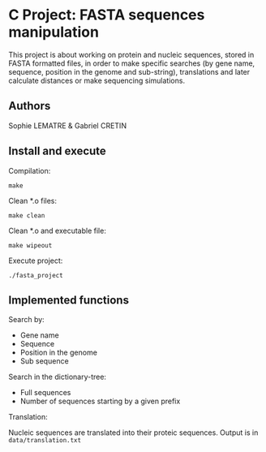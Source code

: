 # C Project: FASTA sequences manipulation

This project is about working on protein and nucleic sequences, stored in FASTA formatted files, in order to make specific searches (by gene name, sequence, position in the genome and sub-string), translations and later calculate distances or make sequencing simulations.

## Authors

Sophie LEMATRE & Gabriel CRETIN

## Install and execute

Compilation:

`make`

Clean *.o files:

`make clean`

Clean *.o and executable file:

`make wipeout`

Execute project:

`./fasta_project`

## Implemented functions

Search by:

- Gene name
- Sequence
- Position in the genome
- Sub sequence

Search in the dictionary-tree:

- Full sequences
- Number of sequences starting by a given prefix

Translation: 

Nucleic sequences are translated into their proteic sequences. Output is in `data/translation.txt`
